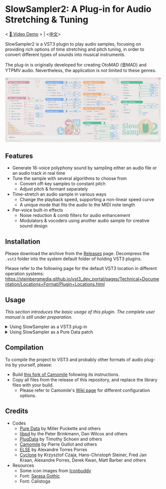# SlowSampler2: A Plug-in for Audio Stretching & Tuning

< [🎥 Video Demo](https://youtu.be/kiuc5jg3GvM) > | <[中文](README_zh.md)>

SlowSampler2 is a VST3 plugin to play audio samples, focusing on providing rich options of time stretching and pitch tuning, in order to convert different types of sounds into musical instruments.

The plug-in is originally developed for creating OtoMAD (音MAD) and YTPMV audio. Nevertheless, the application is not limited to these genres.

![](docs/gui_preview.png)

## Features
- Generate 16-voice polyphony sound by sampling either an audio file or an audio track in real time
- Tune the sample with several algorithms to choose from
    - Convert off-key samples to constant pitch
    - Adjust pitch & formant separately
- Time-stretch an audio sample in various ways
    - Change the playback speed, supporting a non-linear speed curve
    - A unique mode that fits the audio to the MIDI note length
- Per-voice built-in effects
    - Noise reduction & comb filters for audio enhancement
    - Modulators & vocoders using another audio sample for creative sound design

## Installation

Please download the archive from the [Releases](https://github.com/chsh2/SlowSampler2/releases) page. Decompress the `.vst3` folder into the system default folder of holding VST3 plugins.

Please refer to the following page for the default VST3 location in different operation systems:
https://steinbergmedia.github.io/vst3_dev_portal/pages/Technical+Documentation/Locations+Format/Plugin+Locations.html

## Usage

*This section introduces the basic usage of this plugin. The complete user manual is still under preparation.*

<details>
<summary>Using SlowSampler as a VST3 plug-in</summary>

In the plugin host software, e.g. a digital audio workstation (DAW), two VST3 plugins will be detected:

- **SlowSampler2**: This is an instrument (VST3i). Please use the button in the graphic interface to load a WAV file as a sample, and then make sounds with the MIDI input.
- **SlowSampler2FX**: This is an effect plugin. With the same features of the instrument mode, it also has the capacity to use an audio track (either the current track or a side chain) as the sampling source. Please note that the effect mode still requires the MIDI input to make any sound.
</details>

<details>
<summary>Using SlowSampler as a Pure Data patch</summary>

[PlugData](https://plugdata.org/) is an environment for running/editing Pure Data programs. It can be used either as a standalone app, an instrument plugin or an effect plugin. By loading the file `plugdata.pd`, you can run SlowSampler2 inside PlugData in any of these modes. This way also allows the user to make some changes to the functionality of this plug-in without recompiling it.

It is less recommended to run SlowSampler2 with the vanilla [Pure Data](https://puredata.info/), because the patch is not compatible with the latest Pure Data release. Moreover, it contains several external objects which need to be manually installed in Pure Data. If you insist on doing this, please refer to https://github.com/chsh2/Camomile for the required dependencies.
</details>

## Compilation

To compile the project to VST3 and probably other formats of audio plug-ins by yourself, please:

- Build [this fork of Camomile](https://github.com/chsh2/Camomile) following its instructions.
- Copy all files from the release of this repository, and replace the library files with your build.
  - Please refer to Camomile's [Wiki page](https://github.com/pierreguillot/Camomile/wiki/How-to-create-new-plugins) for different configuration options.

## Credits

- Codes
    - [Pure Data](https://puredata.info/) by Miller Puckette and others
    - [libpd](https://github.com/libpd/libpd) by the Peter Brinkmann, Dan Wilcox and others
    - [PlugData](https://plugdata.org/) by Timothy Schoen and others
    - [Camomile](https://github.com/pierreguillot/Camomile) by Pierre Guillot and others
    - [ELSE](https://github.com/porres/pd-else) by Alexandre Torres Porres
    - [Cyclone](https://github.com/porres/pd-cyclone) by Krzysztof Czaja, Hans-Christoph Steiner, Fred Jan Kraan, Alexandre Porres, Derek Kwan, Matt Barber and others
- Resources
    - Some icon images from [Iconbuddy](https://iconbuddy.app/)
    - Font: [Sarasa Gothic](https://github.com/be5invis/Sarasa-Gothic)
    - Font: Calistoga